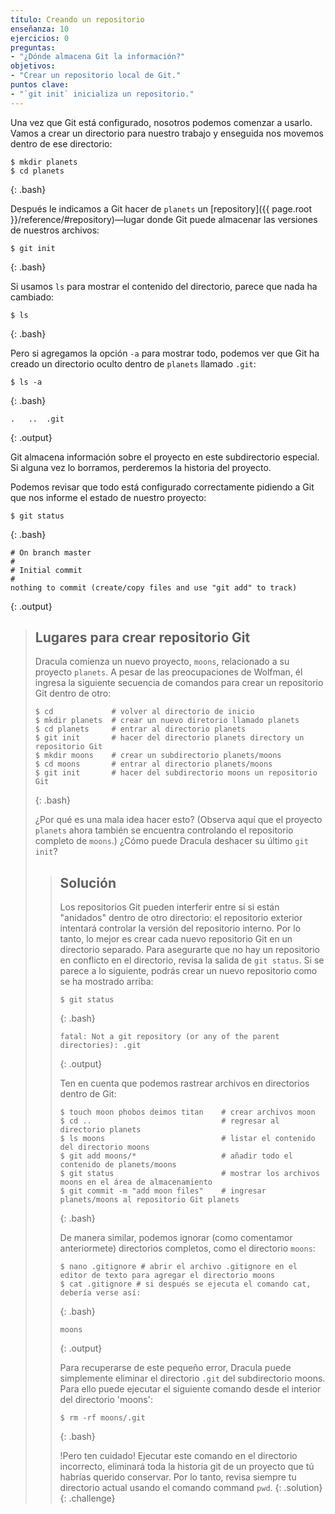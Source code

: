 ```yaml
---
título: Creando un repositorio
enseñanza: 10
ejercicios: 0
preguntas:
- "¿Dónde almacena Git la información?"
objetivos:
- "Crear un repositorio local de Git."
puntos clave:
- "`git init` inicializa un repositorio."
---
```


Una vez que Git está configurado,
nosotros podemos comenzar a usarlo.
Vamos a crear un directorio para nuestro trabajo y enseguida nos movemos dentro de ese directorio:

~~~
$ mkdir planets
$ cd planets
~~~
{: .bash}

Después le indicamos a Git hacer de `planets` un [repository]({{ page.root }}/reference/#repository)—lugar donde
Git puede almacenar las versiones de nuestros archivos:

~~~
$ git init
~~~
{: .bash}

Si usamos `ls` para mostrar el contenido del directorio,
parece que nada ha cambiado:

~~~
$ ls
~~~
{: .bash}

Pero si agregamos la opción `-a` para mostrar todo,
podemos ver que Git ha creado un directorio oculto dentro de `planets` llamado `.git`:

~~~
$ ls -a
~~~
{: .bash}

~~~
.	..	.git
~~~
{: .output}

Git almacena información sobre el proyecto en este subdirectorio especial.
Si alguna vez lo borramos,
perderemos la historia del proyecto.

Podemos revisar que todo está configurado correctamente
pidiendo a Git que nos informe el estado de nuestro proyecto:

~~~
$ git status
~~~
{: .bash}

~~~
# On branch master
#
# Initial commit
#
nothing to commit (create/copy files and use "git add" to track)
~~~
{: .output}

> ## Lugares para crear repositorio Git
>
> Dracula comienza un nuevo proyecto, `moons`, relacionado a su proyecto `planets`.
> A pesar de las preocupaciones de Wolfman, él ingresa la siguiente secuencia de comandos 
> para crear un repositorio Git dentro de otro:
>
> ~~~
> $ cd             # volver al directorio de inicio
> $ mkdir planets  # crear un nuevo diretorio llamado planets
> $ cd planets     # entrar al directorio planets
> $ git init       # hacer del directorio planets directory un repositorio Git
> $ mkdir moons    # crear un subdirectorio planets/moons
> $ cd moons       # entrar al directorio planets/moons
> $ git init       # hacer del subdirectorio moons un repositorio Git
> ~~~
> {: .bash}
>
> ¿Por qué es una mala idea hacer esto? (Observa aquí que el proyecto `planets` ahora también se encuentra controlando el repositorio completo de `moons`.)
> ¿Cómo puede Dracula deshacer su último `git init`?
>
> > ## Solución
> >
> > Los repositorios Git pueden interferir entre sí si están "anidados" dentro de
> > otro directorio: el repositorio exterior intentará controlar la versión 
> > del repositorio interno. Por lo tanto, lo mejor es crear cada nuevo repositorio Git 
> > en un directorio separado. Para asegurarte que no hay un repositorio en conflicto
> > en el directorio, revisa la salida de `git status`. Si se parece a 
> > lo siguiente, podrás crear un nuevo  repositorio como se ha mostrado 
> > arriba:
> >
> > ~~~
> > $ git status
> > ~~~
> > {: .bash}
> > ~~~
> > fatal: Not a git repository (or any of the parent directories): .git
> > ~~~
> > {: .output}
> >
> > Ten en cuenta que podemos rastrear archivos en directorios dentro de Git:
> >
> > ~~~
> > $ touch moon phobos deimos titan    # crear archivos moon
> > $ cd ..                             # regresar al directorio planets
> > $ ls moons                          # listar el contenido del directorio moons
> > $ git add moons/*                   # añadir todo el contenido de planets/moons
> > $ git status                        # mostrar los archivos moons en el área de almacenamiento
> > $ git commit -m "add moon files"    # ingresar planets/moons al repositorio Git planets 
> > ~~~
> > {: .bash}
> >
> > De manera similar, podemos ignorar (como comentamor anteriormete) directorios completos, como el directorio `moons`:
> >
> > ~~~
> > $ nano .gitignore # abrir el archivo .gitignore en el editor de texto para agregar el directorio moons
> > $ cat .gitignore # si después se ejecuta el comando cat, debería verse así:
> > ~~~
> > {: .bash}
> >
> > ~~~
> > moons
> > ~~~
> > {: .output}
> >
> > Para recuperarse de este pequeño error, Dracula puede simplemente eliminar el directorio `.git`
> > del subdirectorio moons. Para ello puede ejecutar el siguiente comando desde el interior del directorio 'moons':
> >
> > ~~~
> > $ rm -rf moons/.git
> > ~~~
> > {: .bash}
> >
> > !Pero ten cuidado! Ejecutar este comando en el directorio incorrecto, eliminará
> > toda la historia git de un proyecto que tú habrías querido conservar. Por lo tanto, revisa siempre tu directorio actual usando el comando
> > command `pwd`.
> {: .solution}
{: .challenge}
